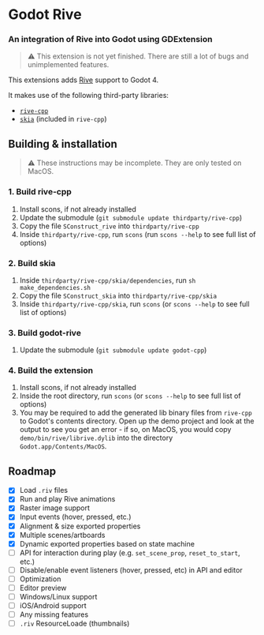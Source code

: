 # Godot Rive

### An integration of Rive into Godot using GDExtension

> :warning: This extension is not yet finished. There are still a lot of bugs and unimplemented features.

This extensions adds [Rive](https://rive.app) support to Godot 4.

It makes use of the following third-party libraries:
- [`rive-cpp`](https://github.com/rive-app/rive-cpp)
- [`skia`](https://github.com/google/skia) (included in `rive-cpp`)

## Building & installation

> :warning: These instructions may be incomplete. They are only tested on MacOS.

### 1. Build rive-cpp
1. Install scons, if not already installed
2. Update the submodule (`git submodule update thirdparty/rive-cpp`)
3. Copy the file `SConstruct_rive` into `thirdparty/rive-cpp`
4. Inside `thirdparty/rive-cpp`, run `scons` (run `scons --help` to see full list of options)

### 2. Build skia
1. Inside `thirdparty/rive-cpp/skia/dependencies`, run `sh make_dependencies.sh`
2. Copy the file `SConstruct_skia` into `thirdparty/rive-cpp/skia`
3. Inside `thirdparty/rive-cpp/skia`, run `scons` (or `scons --help` to see full list of options)

### 3. Build godot-rive
1. Update the submodule (`git submodule update godot-cpp`)

### 4. Build the extension
1. Install scons, if not already installed
2. Inside the root directory, run `scons` (or `scons --help` to see full list of options)
3. You may be required to add the generated lib binary files from `rive-cpp` to Godot's contents directory. Open up the demo project and look at the output to see you get an error - if so, on MacOS, you would copy `demo/bin/rive/librive.dylib` into the directory `Godot.app/Contents/MacOS`.

## Roadmap
- [x] Load `.riv` files
- [x] Run and play Rive animations
- [x] Raster image support
- [x] Input events (hover, pressed, etc.)
- [x] Alignment & size exported properties
- [x] Multiple scenes/artboards
- [x] Dynamic exported properties based on state machine
- [ ] API for interaction during play (e.g. `set_scene_prop`, `reset_to_start`, etc.)
- [ ] Disable/enable event listeners (hover, pressed, etc) in API and editor
- [ ] Optimization
- [ ] Editor preview
- [ ] Windows/Linux support
- [ ] iOS/Android support
- [ ] Any missing features
- [ ] `.riv` ResourceLoade (thumbnails)
